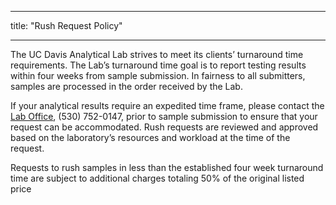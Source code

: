 ﻿---

title: "Rush Request Policy"

---
<div class="col">
  <p>The UC Davis Analytical Lab strives to meet its clients’ turnaround time requirements. The Lab’s turnaround time goal is to report testing results within four weeks from sample submission. In fairness to all submitters, samples are processed in the order received by the Lab.</p>

  <p>If your analytical results require an expedited time frame, please contact the <a href="mailto:anlab@ucdavis.edu">Lab Office</a>, (530) 752-0147, prior to sample submission to ensure that your request can be accommodated. Rush requests are reviewed and approved based on the laboratory’s resources and workload at the time of the request. </p>

<p>Requests to rush samples in less than the established four week turnaround time are subject to additional charges totaling 50% of the original listed price</p>

</div>

